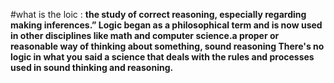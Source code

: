 #what is the loic :
**the study of correct reasoning, especially regarding making inferences.” Logic began as a philosophical term and is now used in other disciplines like math 
and computer science.a proper or reasonable way of thinking about something, sound reasoning There's no logic in what you said
a science that deals with the rules and processes used in sound thinking and reasoning.**
